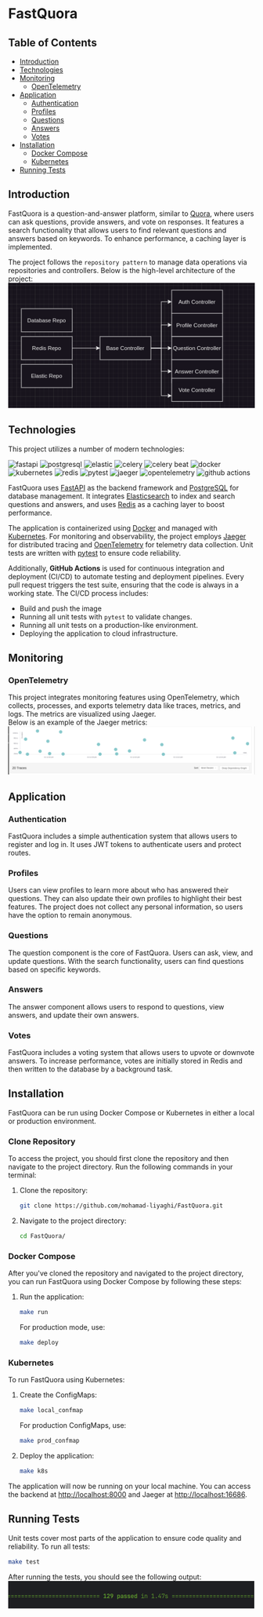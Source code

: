 # FastQuora

## Table of Contents
- [Introduction](#introduction)
- [Technologies](#technologies)
- [Monitoring](#monitoring)
  - [OpenTelemetry](#opentelemetry)
- [Application](#application)
  - [Authentication](#authentication)
  - [Profiles](#profiles)
  - [Questions](#questions)
  - [Answers](#answers)
  - [Votes](#votes)
- [Installation](#installation)
  - [Docker Compose](#docker-compose)
  - [Kubernetes](#kubernetes)
- [Running Tests](#running-tests)

## Introduction
FastQuora is a question-and-answer platform, similar to [Quora](https://www.quora.com/), where users can ask questions, provide answers, and vote on responses. It features a search functionality that allows users to find relevant questions and answers based on keywords. To enhance performance, a caching layer is implemented.

The project follows the `repository pattern` to manage data operations via repositories and controllers. Below is the high-level architecture of the project:
<br>
<img src="./images/structure.png">

## Technologies
This project utilizes a number of modern technologies:
<div>
  <img style="height:30px;" alt="fastapi" src="https://img.shields.io/badge/FastAPI-009688.svg?style=flat&logo=fastapi&logoColor=white">
  <img style="height:30px;" alt="postgresql" src="https://img.shields.io/badge/PostgreSQL-316192.svg?style=flat&logo=postgresql&logoColor=white">
  <img style="height:30px;" alt="elastic" src="https://img.shields.io/badge/Elasticsearch-005571.svg?style=flat&logo=elasticsearch&logoColor=white">
  <img style="height:30px;" alt="celery" src="https://img.shields.io/badge/Celery-37814A.svg?style=flat&logo=celery&logoColor=white">
  <img style="height:30px;" alt="celery beat" src="https://img.shields.io/badge/Celery_Beat-37814A.svg?style=flat&logo=celery&logoColor=white">
  <img style="height:30px;" alt="docker" src="https://img.shields.io/badge/Docker-2496ED.svg?style=flat&logo=docker&logoColor=white">
  <img style="height:30px;" alt="kubernetes" src="https://img.shields.io/badge/Kubernetes-326CE5.svg?style=flat&logo=kubernetes&logoColor=white">
  <img style="height:30px;" alt="redis" src="https://img.shields.io/badge/Redis-DC382D.svg?style=flat&logo=redis&logoColor=white">
  <img style="height:30px;" alt="pytest" src="https://img.shields.io/badge/Pytest-0A9EDC.svg?style=flat&logo=pytest&logoColor=white">
  <img style="height:30px;" alt="jaeger" src="https://img.shields.io/badge/Jaeger-FF6F00.svg?style=flat&logo=jaeger&logoColor=white">
  <img style="height:30px;" alt="opentelemetry" src="https://img.shields.io/badge/OpenTelemetry-FF6F00.svg?style=flat&logo=opentelemetry&logoColor=white">
<img style="height:30px;" alt="github actions" src="https://img.shields.io/badge/GitHub_Actions-2088FF.svg?style=flat&logo=github-actions&logoColor=white">
</div>

FastQuora uses [FastAPI](https://fastapi.tiangolo.com/) as the backend framework and [PostgreSQL](https://www.postgresql.org/) for database management. It integrates [Elasticsearch](https://www.elastic.co/) to index and search questions and answers, and uses [Redis](https://redis.io/) as a caching layer to boost performance.

The application is containerized using [Docker](https://www.docker.com/) and managed with [Kubernetes](https://kubernetes.io/). For monitoring and observability, the project employs [Jaeger](https://www.jaegertracing.io/) for distributed tracing and [OpenTelemetry](https://opentelemetry.io/) for telemetry data collection. Unit tests are written with [pytest](https://docs.pytest.org/en/stable/) to ensure code reliability.

Additionally, **GitHub Actions** is used for continuous integration and deployment (CI/CD) to automate testing and deployment pipelines. Every pull request triggers the test suite, ensuring that the code is always in a working state. The CI/CD process includes:

- Build and push the image
- Running all unit tests with `pytest` to validate changes.
- Running all unit tests on a production-like environment.
- Deploying the application to cloud infrastructure.


## Monitoring

### OpenTelemetry
This project integrates monitoring features using OpenTelemetry, which collects, processes, and exports telemetry data like traces, metrics, and logs. The metrics are visualized using Jaeger.
<br>
Below is an example of the Jaeger metrics:
<br>
<img src="./images/jaeger.png">

## Application

### Authentication
FastQuora includes a simple authentication system that allows users to register and log in. It uses JWT tokens to authenticate users and protect routes.

### Profiles
Users can view profiles to learn more about who has answered their questions. They can also update their own profiles to highlight their best features. The project does not collect any personal information, so users have the option to remain anonymous.

### Questions
The question component is the core of FastQuora. Users can ask, view, and update questions. With the search functionality, users can find questions based on specific keywords.

### Answers
The answer component allows users to respond to questions, view answers, and update their own answers.

### Votes
FastQuora includes a voting system that allows users to upvote or downvote answers.
To increase performance, votes are initially stored in Redis and then written to the database by a background task.

## Installation
FastQuora can be run using Docker Compose or Kubernetes in either a local or production environment.

### Clone Repository
To access the project, you should first clone the repository and then navigate to the project directory.
Run the following commands in your terminal:

1. Clone the repository:
    ```bash
    git clone https://github.com/mohamad-liyaghi/FastQuora.git
    ```
2. Navigate to the project directory:
    ```bash
    cd FastQuora/
    ```

### Docker Compose
After you've cloned the repository and navigated to the project directory, you can run FastQuora using Docker Compose by following these steps:
1. Run the application:
    ```bash
    make run
    ```
   For production mode, use:
    ```bash
    make deploy
    ```

### Kubernetes
To run FastQuora using Kubernetes:
1. Create the ConfigMaps:
    ```bash
    make local_confmap
    ```
   For production ConfigMaps, use:
    ```bash
    make prod_confmap
    ```
2. Deploy the application:
    ```bash
    make k8s
    ```

The application will now be running on your local machine. You can access the backend at [http://localhost:8000](http://localhost:8000) and Jaeger at [http://localhost:16686](http://localhost:16686).

## Running Tests
Unit tests cover most parts of the application to ensure code quality and reliability. To run all tests:

```bash
make test
```

After running the tests, you should see the following output:
<br>
<img src="./images/test_result.png">
